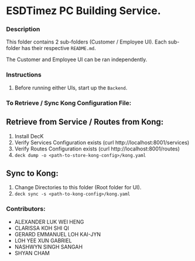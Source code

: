 # ESDTimez PC Building Service.

### Description

This folder contains 2 sub-folders (Customer / Employee UI). Each sub-folder has their respective `README.md`.

The Customer and Employee UI can be ran independently.

### Instructions

1. Before running either UIs, start up the `Backend`.

### To Retrieve / Sync Kong Configuration File:

## Retrieve from Service / Routes from Kong:

1. Install DecK
2. Verify Services Configuration exists (curl http://localhost:8001/services)
3. Verify Routes Configuration exists (curl http://localhost:8001/routes)
4. `deck dump -o <path-to-store-kong-config>/kong.yaml`

## Sync to Kong:

1. Change Directories to this folder (Root folder for UI).
1. `deck sync -s <path-to-kong-config>/kong.yaml`

### Contributors:

- ALEXANDER LUK WEI HENG
- CLARISSA KOH SHI QI
- GERARD EMMANUEL LOH KAI-JYN
- LOH YEE XUN GABRIEL
- NASHWYN SINGH SANGAH
- SHYAN CHAM
